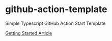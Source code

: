 # github-action-template
Simple Typescript GitHub Action Start Template


[Getting Started Article](https://notiz.dev/blog/build-and-publish-your-first-github-action)


